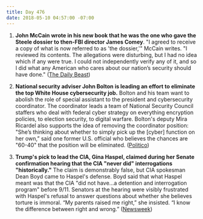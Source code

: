 ```yaml
---
title: Day 476
date: 2018-05-10 04:57:00 -07:00
---
```


1. **John McCain wrote in his new book that he was the one who gave the Steele dossier to then-FBI director James Comey**. "I agreed to receive a copy of what is now referred to as 'the dossier,'" McCain writes. "I reviewed its contents. The allegations were disturbing, but I had no idea which if any were true. I could not independently verify any of it, and so I did what any American who cares about our nation’s security should have done." ([The Daily Beast](https://www.thedailybeast.com/mccain-confirms-he-gave-trump-dossier-to-comey-duty-demanded-i-do-it))

2. **National security adviser John Bolton is leading an effort to eliminate the top White House cybersecurity job.** Bolton and his team want to abolish the role of special assistant to the president and cybersecurity coordinator. The coordinator leads a team of National Security Council staffers who deal with federal cyber strategy on everything encryption policies, to election security, to digital warfare. Bolton's deputy Mira Ricardel also supports the idea of removing the coordinator position: "She’s thinking about whether to simply pick up the \[cyber\] function on her own,” said one former U.S. official who believes the chances are "60-40" that the position will be eliminated. ([Politico](https://www.politico.com/story/2018/05/09/bolton-white-house-cyber-czar-523430))

3. **Trump's pick to lead the CIA, Gina Haspel, claimed during her Senate confirmation hearing that the CIA "never did" interrogations "historically."** The claim is demonstrably false, but CIA spokesman Dean Boyd came to Haspel's defense. Boyd said that what Haspel meant was that the CIA "did not have...a detention and interrogation program" before 9/11. Senators at the hearing were visibly frustrated with Haspel's refusal to answer questions about whether she believes torture is immoral. “My parents raised me right,” she insisted. “I know the difference between right and wrong.” ([Newsweek](http://www.newsweek.com/trump-cia-pick-haspel-nominee-torture-911-waterboarding-918423))